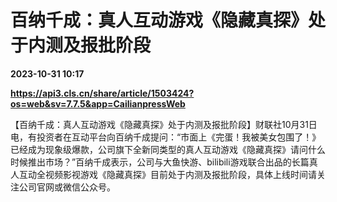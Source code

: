 # 百纳千成：真人互动游戏《隐藏真探》处于内测及报批阶段

**2023-10-31 10:17**

**https://api3.cls.cn/share/article/1503424?os=web&sv=7.7.5&app=CailianpressWeb**

【百纳千成：真人互动游戏《隐藏真探》处于内测及报批阶段】财联社10月31日电，有投资者在互动平台向百纳千成提问：“市面上《完蛋！我被美女包围了！》已经成为现象级爆款，公司旗下全新同类型的真人互动游戏《隐藏真探》请问什么时候推出市场？”百纳千成表示，公司与大鱼快游、bilibili游戏联合出品的长篇真人互动全视频影视游戏《隐藏真探》目前处于内测及报批阶段，具体上线时间请关注公司官网或微信公众号。